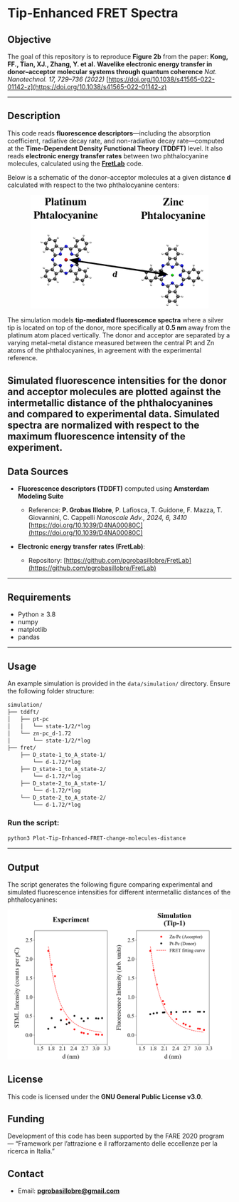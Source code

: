 # Tip-Enhanced FRET Spectra

## Objective

The goal of this repository is to reproduce **Figure 2b** from the paper:
**Kong, FF., Tian, XJ., Zhang, Y. et al.**
**Wavelike electronic energy transfer in donor–acceptor molecular systems through quantum coherence**
*Nat. Nanotechnol. 17, 729–736 (2022)*
[https://doi.org/10.1038/s41565-022-01142-z](https://doi.org/10.1038/s41565-022-01142-z)

---

## Description

This code reads **fluorescence descriptors**—including the absorption coefficient, radiative decay rate, and non-radiative decay rate—computed at the **Time-Dependent Density Functional Theory (TDDFT)** level. It also reads **electronic energy transfer rates** between two phthalocyanine molecules, calculated using the [**FretLab**](https://github.com/pgrobasillobre/FretLab) code.

Below is a schematic of the donor–acceptor molecules at a given distance **d** calculated with respect to the two phthalocyanine centers:

<p align="center">
  <img src="./_static/molecules.png" alt="Molecule Labels" width="400"/>
</p>


The simulation models **tip-mediated fluorescence spectra** where a silver tip is located on top of the donor, more specifically at **0.5 nm** away from the platinum atom placed vertically. The donor and acceptor are separated by a varying metal-metal distance measured between the central Pt and Zn atoms of the phthalocyanines, in agreement with the experimental reference.


Simulated fluorescence intensities for the donor and acceptor molecules are plotted against the intermetallic distance of the phthalocyanines and compared to experimental data. **Simulated spectra are normalized with respect to the maximum fluorescence intensity of the experiment**.
---

## Data Sources

- **Fluorescence descriptors (TDDFT)** computed using **Amsterdam Modeling Suite**
  - Reference: **P. Grobas Illobre**, P. Lafiosca, T. Guidone, F. Mazza, T. Giovannini, C. Cappelli *Nanoscale Adv., 2024, 6, 3410* [https://doi.org/10.1039/D4NA00080C](https://doi.org/10.1039/D4NA00080C)

- **Electronic energy transfer rates (FretLab)**:
  - Repository: [https://github.com/pgrobasillobre/FretLab](https://github.com/pgrobasillobre/FretLab)


---

## Requirements

- Python ≥ 3.8
- numpy
- matplotlib
- pandas

---

## Usage

An example simulation is provided in the `data/simulation/` directory. Ensure the following folder structure:

```
simulation/
├── tddft/
│   ├── pt-pc
│   │   └── state-1/2/*log
│   └── zn-pc_d-1.72
│       └── state-1/2/*log
├── fret/
    ├── D_state-1_to_A_state-1/
        └── d-1.72/*log
    ├── D_state-1_to_A_state-2/
        └── d-1.72/*log
    ├── D_state-2_to_A_state-1/
        └── d-1.72/*log
    └── D_state-2_to_A_state-2/
        └── d-1.72/*log
```

### Run the script:

```bash
python3 Plot-Tip-Enhanced-FRET-change-molecules-distance
```

---

## Output

The script generates the following figure comparing experimental and simulated fluorescence intensities for different intermetallic distances of the phthalocyanines:

<p align="center">
  <img src="./_static/fret_molecule-distance_experiment_vs_simulation.png" alt="Molecule Labels" width="800"/>
</p>

## License

This code is licensed under the **GNU General Public License v3.0**.

## Funding

Development of this code has been supported by the FARE 2020 program — “Framework per l’attrazione e il rafforzamento delle eccellenze per la ricerca in Italia.”

## Contact

- Email: **pgrobasillobre@gmail.com**
